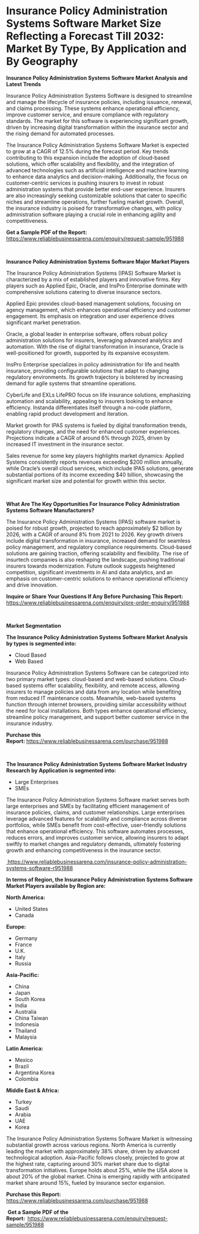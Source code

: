 <p><h1>Insurance Policy Administration Systems Software Market Size Reflecting a Forecast Till 2032: Market By Type, By Application and By Geography</h1></p><p><strong>Insurance Policy Administration Systems Software Market Analysis and Latest Trends</strong></p>
<p><p>Insurance Policy Administration Systems Software is designed to streamline and manage the lifecycle of insurance policies, including issuance, renewal, and claims processing. These systems enhance operational efficiency, improve customer service, and ensure compliance with regulatory standards. The market for this software is experiencing significant growth, driven by increasing digital transformation within the insurance sector and the rising demand for automated processes.</p><p>The Insurance Policy Administration Systems Software Market is expected to grow at a CAGR of 12.5% during the forecast period. Key trends contributing to this expansion include the adoption of cloud-based solutions, which offer scalability and flexibility, and the integration of advanced technologies such as artificial intelligence and machine learning to enhance data analytics and decision-making. Additionally, the focus on customer-centric services is pushing insurers to invest in robust administration systems that provide better end-user experience. Insurers are also increasingly seeking customizable solutions that cater to specific niches and streamline operations, further fueling market growth. Overall, the insurance industry is poised for transformative changes, with policy administration software playing a crucial role in enhancing agility and competitiveness.</p></p>
<p><strong>Get a Sample PDF of the Report:&nbsp;</strong> <a href="https://www.reliablebusinessarena.com/enquiry/request-sample/951988?utm_campaign=3542&utm_medium=2&utm_source=Github&utm_content=ia&utm_term=17042025&utm_id=insurance-policy-administration-systems-software">https://www.reliablebusinessarena.com/enquiry/request-sample/951988</a></p>
<p>&nbsp;</p>
<p><strong>Insurance Policy Administration Systems Software Major Market Players</strong></p>
<p><p>The Insurance Policy Administration Systems (IPAS) Software Market is characterized by a mix of established players and innovative firms. Key players such as Applied Epic, Oracle, and InsPro Enterprise dominate with comprehensive solutions catering to diverse insurance sectors. </p><p>Applied Epic provides cloud-based management solutions, focusing on agency management, which enhances operational efficiency and customer engagement. Its emphasis on integration and user experience drives significant market penetration.</p><p>Oracle, a global leader in enterprise software, offers robust policy administration solutions for insurers, leveraging advanced analytics and automation. With the rise of digital transformation in insurance, Oracle is well-positioned for growth, supported by its expansive ecosystem.</p><p>InsPro Enterprise specializes in policy administration for life and health insurance, providing configurable solutions that adapt to changing regulatory environments. Its growth trajectory is bolstered by increasing demand for agile systems that streamline operations.</p><p>CyberLife and EXLs LifePRO focus on life insurance solutions, emphasizing automation and scalability, appealing to insurers looking to enhance efficiency. Instanda differentiates itself through a no-code platform, enabling rapid product development and iteration.</p><p>Market growth for IPAS systems is fueled by digital transformation trends, regulatory changes, and the need for enhanced customer experiences. Projections indicate a CAGR of around 6% through 2025, driven by increased IT investment in the insurance sector.</p><p>Sales revenue for some key players highlights market dynamics: Applied Systems consistently reports revenues exceeding $200 million annually, while Oracle’s overall cloud services, which include IPAS solutions, generate substantial portions of its income exceeding $40 billion, showcasing the significant market size and potential for growth within this sector.</p></p>
<p>&nbsp;</p>
<p><strong>What Are The Key Opportunities For Insurance Policy Administration Systems Software Manufacturers?</strong></p>
<p><p>The Insurance Policy Administration Systems (IPAS) software market is poised for robust growth, projected to reach approximately $2 billion by 2026, with a CAGR of around 8% from 2021 to 2026. Key growth drivers include digital transformation in insurance, increased demand for seamless policy management, and regulatory compliance requirements. Cloud-based solutions are gaining traction, offering scalability and flexibility. The rise of insurtech companies is also reshaping the landscape, pushing traditional insurers towards modernization. Future outlook suggests heightened competition, significant investments in AI and data analytics, and an emphasis on customer-centric solutions to enhance operational efficiency and drive innovation.</p></p>
<p><strong>Inquire or Share Your Questions If Any Before Purchasing This Report:</strong> <a href="https://www.reliablebusinessarena.com/enquiry/pre-order-enquiry/951988?utm_campaign=3542&utm_medium=2&utm_source=Github&utm_content=ia&utm_term=17042025&utm_id=insurance-policy-administration-systems-software">https://www.reliablebusinessarena.com/enquiry/pre-order-enquiry/951988</a></p>
<p>&nbsp;</p>
<p><strong>Market Segmentation</strong></p>
<p><strong>The Insurance Policy Administration Systems Software Market Analysis by types is segmented into:</strong></p>
<p><ul><li>Cloud Based</li><li>Web Based</li></ul></p>
<p><p>Insurance Policy Administration Systems Software can be categorized into two primary market types: cloud-based and web-based solutions. Cloud-based systems offer scalability, flexibility, and remote access, allowing insurers to manage policies and data from any location while benefiting from reduced IT maintenance costs. Meanwhile, web-based systems function through internet browsers, providing similar accessibility without the need for local installations. Both types enhance operational efficiency, streamline policy management, and support better customer service in the insurance industry.</p></p>
<p><strong>Purchase this Report:&nbsp;</strong><a href="https://www.reliablebusinessarena.com/purchase/951988?utm_campaign=3542&utm_medium=2&utm_source=Github&utm_content=ia&utm_term=17042025&utm_id=insurance-policy-administration-systems-software">https://www.reliablebusinessarena.com/purchase/951988</a></p>
<p>&nbsp;</p>
<p><strong>The Insurance Policy Administration Systems Software Market Industry Research by Application is segmented into:</strong></p>
<p><ul><li>Large Enterprises</li><li>SMEs</li></ul></p>
<p><p>The Insurance Policy Administration Systems Software market serves both large enterprises and SMEs by facilitating efficient management of insurance policies, claims, and customer relationships. Large enterprises leverage advanced features for scalability and compliance across diverse portfolios, while SMEs benefit from cost-effective, user-friendly solutions that enhance operational efficiency. This software automates processes, reduces errors, and improves customer service, allowing insurers to adapt swiftly to market changes and regulatory demands, ultimately fostering growth and enhancing competitiveness in the insurance sector.</p></p>
<p><a href="https://www.reliablebusinessarena.com/insurance-policy-administration-systems-software-r951988?utm_campaign=3542&utm_medium=2&utm_source=Github&utm_content=ia&utm_term=17042025&utm_id=insurance-policy-administration-systems-software">&nbsp;https://www.reliablebusinessarena.com/insurance-policy-administration-systems-software-r951988</a></p>
<p><strong>In terms of Region, the Insurance Policy Administration Systems Software Market Players available by Region are:</strong></p>
<p>
    <p> <strong> North America: </strong>
        <ul>
            <li>United States</li>
            <li>Canada</li>
        </ul>
        </p> 
    <p> <strong> Europe: </strong>
        <ul>
            <li>Germany</li>
            <li>France</li>
            <li>U.K.</li>
            <li>Italy</li>
            <li>Russia</li>
        </ul>
        </p> 
    <p> <strong> Asia-Pacific: </strong>
        <ul>
            <li>China</li>
            <li>Japan</li>
            <li>South Korea</li>
            <li>India</li>
            <li>Australia</li>
            <li>China Taiwan</li>
            <li>Indonesia</li>
            <li>Thailand</li>
            <li>Malaysia</li>
        </ul>
        </p> 
    <p> <strong> Latin America: </strong>
        <ul>
            <li>Mexico</li>
            <li>Brazil</li>
            <li>Argentina Korea</li>
            <li>Colombia</li>
        </ul>
        </p> 
    <p> <strong> Middle East & Africa: </strong>
        <ul>
            <li>Turkey</li>
            <li>Saudi</li>
            <li>Arabia</li>
            <li>UAE</li>
            <li>Korea</li>
        </ul>
    </p>
    </p>
<p><p>The Insurance Policy Administration Systems Software Market is witnessing substantial growth across various regions. North America is currently leading the market with approximately 38% share, driven by advanced technological adoption. Asia-Pacific follows closely, projected to grow at the highest rate, capturing around 30% market share due to digital transformation initiatives. Europe holds about 25%, while the USA alone is about 20% of the global market. China is emerging rapidly with anticipated market share around 15%, fueled by insurance sector expansion.</p></p>
<p><strong>Purchase this Report: </strong><a href="https://www.reliablebusinessarena.com/purchase/951988?utm_campaign=3542&utm_medium=2&utm_source=Github&utm_content=ia&utm_term=17042025&utm_id=insurance-policy-administration-systems-software">https://www.reliablebusinessarena.com/purchase/951988</a></p>
<p>&nbsp;<strong>Get a Sample PDF of the Report:&nbsp;&nbsp;</strong><a href="https://www.reliablebusinessarena.com/enquiry/request-sample/951988?utm_campaign=3542&utm_medium=2&utm_source=Github&utm_content=ia&utm_term=17042025&utm_id=insurance-policy-administration-systems-software">https://www.reliablebusinessarena.com/enquiry/request-sample/951988</a></p>
<p><strong></strong></p>
<p><p></p><p></p><p></p></p>